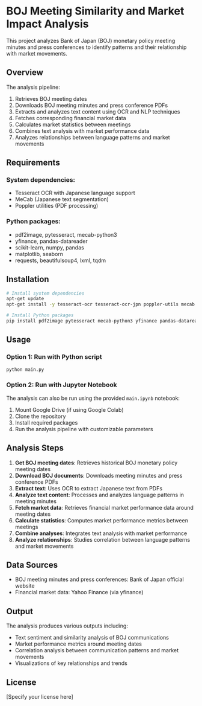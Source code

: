 # BOJ Meeting Similarity and Market Impact Analysis

This project analyzes Bank of Japan (BOJ) monetary policy meeting minutes and press conferences to identify patterns and their relationship with market movements.

## Overview

The analysis pipeline:
1. Retrieves BOJ meeting dates
2. Downloads BOJ meeting minutes and press conference PDFs
3. Extracts and analyzes text content using OCR and NLP techniques
4. Fetches corresponding financial market data
5. Calculates market statistics between meetings
6. Combines text analysis with market performance data
7. Analyzes relationships between language patterns and market movements

## Requirements

### System dependencies:
- Tesseract OCR with Japanese language support
- MeCab (Japanese text segmentation)
- Poppler utilities (PDF processing)

### Python packages:
- pdf2image, pytesseract, mecab-python3
- yfinance, pandas-datareader
- scikit-learn, numpy, pandas
- matplotlib, seaborn
- requests, beautifulsoup4, lxml, tqdm

## Installation

```bash
# Install system dependencies
apt-get update
apt-get install -y tesseract-ocr tesseract-ocr-jpn poppler-utils mecab libmecab-dev mecab-ipadic-utf8

# Install Python packages
pip install pdf2image pytesseract mecab-python3 yfinance pandas-datareader scikit-learn numpy pandas matplotlib seaborn requests beautifulsoup4 lxml tqdm
```

## Usage

### Option 1: Run with Python script
```bash
python main.py
```

### Option 2: Run with Jupyter Notebook
The analysis can also be run using the provided `main.ipynb` notebook:

1. Mount Google Drive (if using Google Colab)
2. Clone the repository
3. Install required packages
4. Run the analysis pipeline with customizable parameters

## Analysis Steps

1. **Get BOJ meeting dates**: Retrieves historical BOJ monetary policy meeting dates
2. **Download BOJ documents**: Downloads meeting minutes and press conference PDFs
3. **Extract text**: Uses OCR to extract Japanese text from PDFs
4. **Analyze text content**: Processes and analyzes language patterns in meeting minutes
5. **Fetch market data**: Retrieves financial market performance data around meeting dates
6. **Calculate statistics**: Computes market performance metrics between meetings
7. **Combine analyses**: Integrates text analysis with market performance
8. **Analyze relationships**: Studies correlation between language patterns and market movements

## Data Sources

- BOJ meeting minutes and press conferences: Bank of Japan official website
- Financial market data: Yahoo Finance (via yfinance)

## Output

The analysis produces various outputs including:
- Text sentiment and similarity analysis of BOJ communications
- Market performance metrics around meeting dates
- Correlation analysis between communication patterns and market movements
- Visualizations of key relationships and trends

## License

[Specify your license here]
